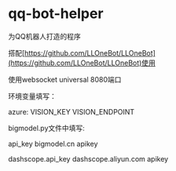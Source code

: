 # qq-bot-helper
为QQ机器人打造的程序

搭配[https://github.com/LLOneBot/LLOneBot](https://github.com/LLOneBot/LLOneBot)使用

使用websocket universal 8080端口

环境变量填写：

azure: VISION_KEY VISION_ENDPOINT

bigmodel.py文件中填写:

api_key bigmodel.cn apikey

dashscope.api_key dashscope.aliyun.com apikey
